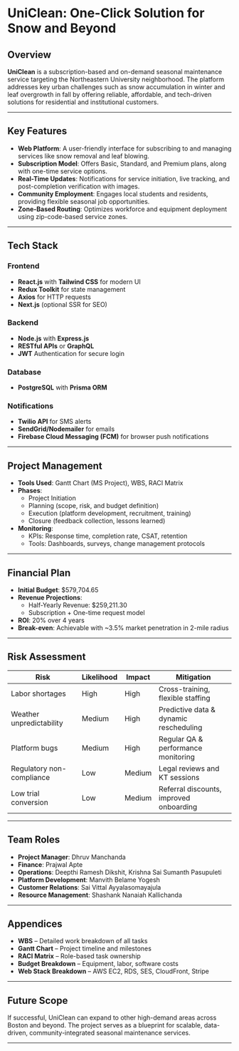 # UniClean: One-Click Solution for Snow and Beyond

## Overview

**UniClean** is a subscription-based and on-demand seasonal maintenance service targeting the Northeastern University neighborhood. The platform addresses key urban challenges such as snow accumulation in winter and leaf overgrowth in fall by offering reliable, affordable, and tech-driven solutions for residential and institutional customers.

---

## Key Features

- **Web Platform**: A user-friendly interface for subscribing to and managing services like snow removal and leaf blowing.
- **Subscription Model**: Offers Basic, Standard, and Premium plans, along with one-time service options.
- **Real-Time Updates**: Notifications for service initiation, live tracking, and post-completion verification with images.
- **Community Employment**: Engages local students and residents, providing flexible seasonal job opportunities.
- **Zone-Based Routing**: Optimizes workforce and equipment deployment using zip-code-based service zones.

---

## Tech Stack

### Frontend
- **React.js** with **Tailwind CSS** for modern UI
- **Redux Toolkit** for state management
- **Axios** for HTTP requests
- **Next.js** (optional SSR for SEO)

### Backend
- **Node.js** with **Express.js**
- **RESTful APIs** or **GraphQL**
- **JWT** Authentication for secure login

### Database
- **PostgreSQL** with **Prisma ORM**

### Notifications
- **Twilio API** for SMS alerts
- **SendGrid/Nodemailer** for emails
- **Firebase Cloud Messaging (FCM)** for browser push notifications

---

## Project Management

- **Tools Used**: Gantt Chart (MS Project), WBS, RACI Matrix
- **Phases**:
  - Project Initiation
  - Planning (scope, risk, and budget definition)
  - Execution (platform development, recruitment, training)
  - Closure (feedback collection, lessons learned)
- **Monitoring**:
  - KPIs: Response time, completion rate, CSAT, retention
  - Tools: Dashboards, surveys, change management protocols

---

## Financial Plan

- **Initial Budget**: $579,704.65
- **Revenue Projections**:
  - Half-Yearly Revenue: $259,211.30
  - Subscription + One-time request model
- **ROI**: 20% over 4 years
- **Break-even**: Achievable with ~3.5% market penetration in 2-mile radius

---

## Risk Assessment

| Risk | Likelihood | Impact | Mitigation |
|------|------------|--------|------------|
| Labor shortages | High | High | Cross-training, flexible staffing |
| Weather unpredictability | Medium | High | Predictive data & dynamic rescheduling |
| Platform bugs | Medium | High | Regular QA & performance monitoring |
| Regulatory non-compliance | Low | Medium | Legal reviews and KT sessions |
| Low trial conversion | Low | Medium | Referral discounts, improved onboarding |

---

## Team Roles

- **Project Manager**: Dhruv Manchanda
- **Finance**: Prajwal Apte
- **Operations**: Deepthi Ramesh Dikshit, Krishna Sai Sumanth Pasupuleti
- **Platform Development**: Manvith Belame Yogesh
- **Customer Relations**: Sai Vittal Ayyalasomayajula
- **Resource Management**: Shashank Nanaiah Kallichanda

---

## Appendices

- **WBS** – Detailed work breakdown of all tasks
- **Gantt Chart** – Project timeline and milestones
- **RACI Matrix** – Role-based task ownership
- **Budget Breakdown** – Equipment, labor, software costs
- **Web Stack Breakdown** – AWS EC2, RDS, SES, CloudFront, Stripe

---

## Future Scope

If successful, UniClean can expand to other high-demand areas across Boston and beyond. The project serves as a blueprint for scalable, data-driven, community-integrated seasonal maintenance services.

---
